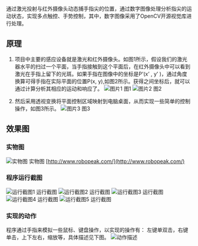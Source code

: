 通过激光投射与红外摄像头动态捕手指尖的位置，通过数字图像处理分析指尖的运动状态，实现多点触控、手势控制，其中，数字图像采用了OpenCV开源视觉库进行处理。

## 原理
1. 项目中主要的感应设备就是激光和红外摄像头。如图1所示，假设我们的激光器水平的扫过一个平面，当手指接触到这个平面后，在红外摄像头中可以看到激光在手指上留下的光斑。如果手指在图像中的坐标是P’(x’ , y’ )，通过角度换算可得手指在实际平面的位置P(x, y),如图2所示。获得之间坐标后，就可以通过计算分析其相应的运动和响应了。
  ![图片1](./FingerTracker/pictures/pic1.jpg)
  图1
  ![图片2](./FingerTracker/pictures/pic2.jpg)
  图2

2. 然后采用透视变换将平面控制区域映射到电脑桌面，从而实现一些简单的控制操作，如图3所示。
  ![图片3](./FingerTracker/pictures/pic3.jpg)
  图3

## 效果图

### 实物图
![实物图](./FingerTracker/pictures/pic4.jpg)
实物图
[http://www.robopeak.com/](http://www.robopeak.com/)

### 程序运行截图
![运行截图1](./FingerTracker/pictures/pic5.jpg)
运行截图
![运行截图2](./FingerTracker/pictures/SrcFingerTrace1.png)
运行截图
![运行截图3](./FingerTracker/pictures/DstFingerTrace1.png)
运行截图
![运行截图4](./FingerTracker/pictures/SrcFingerTrace2.png)
运行截图
![运行截图5](./FingerTracker/pictures/DstFingerTrace2.png)
运行截图

### 实现的动作
程序通过手指来模拟一些鼠标、键盘操作，以实现的操作有：
左键单双击，右键单击，上下左右，缩放等，具体描述见下图。
![动作描述](./FingerTracker/pictures/pic6.jpg)


